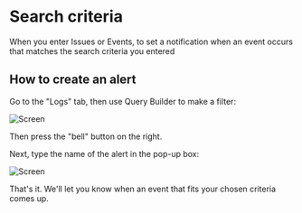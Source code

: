# Search criteria

When you enter Issues or Events, to set a notification when an event occurs that matches the search criteria you entered

## How to create an alert

Go to the "Logs" tab, then use Query Builder to make a filter:

![Screen](/img/alert-query.png)

Then press the "bell" button on the right.

Next, type the name of the alert in the pop-up box:

![Screen](/img/alert-query-modal.png)

That's it. We'll let you know when an event that fits your chosen criteria comes up.
